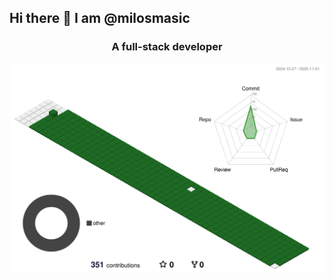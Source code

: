 ## Hi there 👋 I am @milosmasic
<h3 align="center">A full-stack developer</h3>
<img src="./profile-3d-contrib/profile-green-animate.svg"/>
<!--
**milosmasic/milosmasic** is a ✨ _special_ ✨ repository because its `README.md` (this file) appears on your GitHub profile.

Here are some ideas to get you started:

- 🔭 I’m currently working on ...
- 🌱 I’m currently learning ...
- 👯 I’m looking to collaborate on ...
- 🤔 I’m looking for help with ...
- 💬 Ask me about ...
- 📫 How to reach me: ...
- 😄 Pronouns: ...
- ⚡ Fun fact: ...
-->
